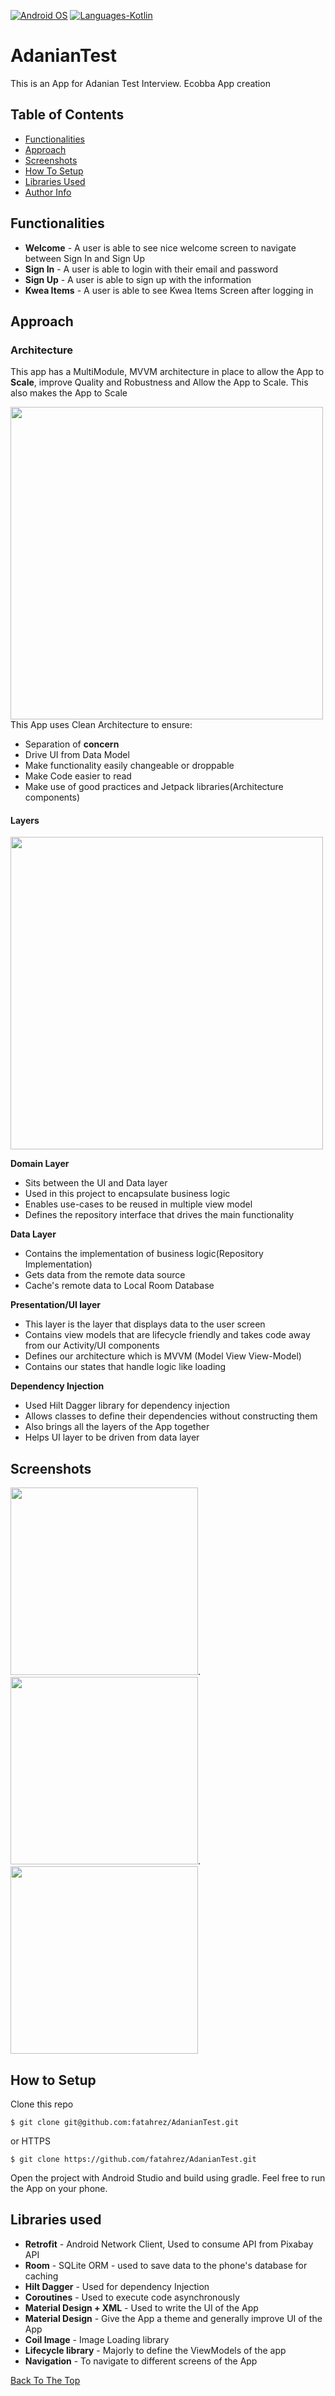 <p align="left">
  <a href="#"><img alt="Android OS" src="https://img.shields.io/badge/OS-Android-3DDC84?style=flat-square&logo=android"></a>
  <a href="#"><img alt="Languages-Kotlin" src="https://flat.badgen.net/badge/Language/Kotlin?icon=https://raw.githubusercontent.com/binaryshrey/Awesome-Android-Open-Source-Projects/master/assets/Kotlin_Logo_icon_white.svg&color=f18e33"/></a>
</p>

# AdanianTest
This is an App for Adanian Test Interview. Ecobba App creation

## Table of Contents

- [Functionalities](#functionalities)
- [Approach](#approach)
- [Screenshots](#screenshots)
- [How To Setup](#how-to-setup)
- [Libraries Used](#libraries-used)
- [Author Info](#author-info)


## Functionalities

- **Welcome** - A user is able to see nice welcome screen to navigate between Sign In and Sign Up
- **Sign In** - A user is able to login with their email and password
- **Sign Up** - A user is able to sign up with the information
- **Kwea Items** - A user is able to see Kwea Items Screen after logging in

## Approach ##
### Architecture 
This app has a MultiModule, MVVM architecture in place to allow the App to **Scale**, improve Quality and Robustness and Allow the App to Scale. This also makes the App to Scale

<img src="https://raw.githubusercontent.com/fatahrez/Pixar/development/screenshots/CleanArchitecture.jpeg" width="500"/>
This App uses Clean Architecture to ensure:

- Separation of **concern**
- Drive UI from Data Model
- Make functionality easily changeable or droppable 
- Make Code easier to read
- Make use of good practices and Jetpack libraries(Architecture components)

#### Layers
<img src="https://raw.githubusercontent.com/fatahrez/Pixar/development/screenshots/googleclen.png" width="500"/>

**Domain Layer**

- Sits between the UI and Data layer
- Used in this project to encapsulate business logic
- Enables use-cases to be reused in multiple view model
- Defines the repository interface that drives the main functionality

**Data Layer**

- Contains the implementation of business logic(Repository Implementation)
- Gets data from the remote data source
- Cache's remote data to Local Room Database

**Presentation/UI layer**

- This layer is the layer that displays data to the user screen
- Contains view models that are lifecycle friendly and takes code away from our Activity/UI components
- Defines our architecture which is MVVM (Model View View-Model)
- Contains our states that handle logic like loading

**Dependency Injection**

- Used Hilt Dagger library for dependency injection
- Allows classes to define their dependencies without constructing them
- Also brings all the layers of the App together
- Helps UI layer to be driven from data layer

## Screenshots
<img src="https://raw.githubusercontent.com/fatahrez/AdanianTest/master/screenshots/Screenshot_20220331_191934.png?token=GHSAT0AAAAAABRU576XZSS2RZEYNIKANSYUYSF23LA" width="300"/>.<img src="https://raw.githubusercontent.com/fatahrez/AdanianTest/master/screenshots/Screenshot_20220331_191939.png?token=GHSAT0AAAAAABRU576X5VFTH24C6HS3MJA6YSF244Q" width="300"/>.<img src="https://raw.githubusercontent.com/fatahrez/AdanianTest/master/screenshots/Screenshot_20220331_191943.png?token=GHSAT0AAAAAABRU576X4X5WRZXHAVGJJU4GYSF25EQ" width="300"/>

## How to Setup

Clone this repo

    $ git clone git@github.com:fatahrez/AdanianTest.git

or HTTPS

    $ git clone https://github.com/fatahrez/AdanianTest.git

Open the project with Android Studio and build using gradle. Feel free to run the App on your phone.

## Libraries used

- **Retrofit** - Android Network Client, Used to consume API from Pixabay API
- **Room** - SQLite ORM - used to save data to the phone's database for caching
- **Hilt Dagger** - Used for dependency Injection
- **Coroutines** - Used to execute code asynchronously
- **Material Design + XML** - Used to write the UI of the App
- **Material Design** - Give the App a theme and generally improve UI of the App
- **Coil Image** - Image Loading library
- **Lifecycle library** - Majorly to define the ViewModels of the app
- **Navigation** - To navigate to different screens of the App


[Back To The Top](#AdanianTest)
